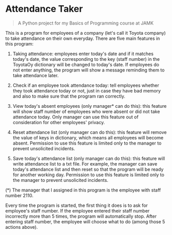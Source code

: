 # Attendance Taker
> A Python project for my Basics of Programming course at JAMK

This is a program for employees of a company (let's call it Toyota company) to take attendance on their own everyday. There are five main features in this program:

1. Taking attendance: employees enter today's date and if it matches today's date, the value corresponding to the key (staff number) in the ToyotaOy dictionary will be changed to today's date. If employees do not enter anything, the program will show a message reminding them to take attendance later.

2. Check if an employee took attendance today: tell employees whether they took attendance today or not, just in case they have bad memory and also to make sure that the program ran correctly.

3. View today's absent employees (only manager* can do this): this feature will show staff number of employees who were absent or did not take attendance today. Only manager can use this feature out of consideration for other employees' privacy.

4. Reset attendance list (only manager can do this): this feature will remove the value of keys in dictionary, which means all employees will become absent. Permission to use this feature is limited only to the manager to prevent unsolicited incidents.

5. Save today's attendance list (only manager can do this): this feature will write attendance list to a txt file. For example, the manager can save today's attendance list and then reset so that the program will be ready for another working day. Permission to use this feature is limited only to the manager to prevent unsolicited incidents.

(*) The manager that I assigned in this program is the employee with staff number 2110.

Every time the program is started, the first thing it does is to ask for employee's staff number. If the employee entered their staff number incorrectly more than 5 times, the program will automatically stop. After entering staff number, the employee will choose what to do (among those 5 actions above).
